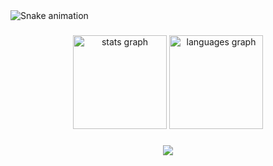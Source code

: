 <img src="https://raw.githubusercontent.com/Aryan1214/Aryan1214/output/snake.svg" alt="Snake animation" />

###

<div align="center">
  <img src="https://github-readme-stats.vercel.app/api?username=Aryan1214&hide_title=false&hide_rank=false&show_icons=true&include_all_commits=true&count_private=true&disable_animations=false&theme=dracula&locale=en&hide_border=false&order=1" height="150" alt="stats graph"  />
  <img src="https://github-readme-stats.vercel.app/api/top-langs?username=Aryan1214&locale=en&hide_title=false&layout=compact&card_width=320&langs_count=5&theme=dracula&hide_border=false&order=2" height="150" alt="languages graph"  />
</div>

###

<div align="center">
  <img src="https://profile-counter.glitch.me/Aryan1214/count.svg?"  />
</div>

###
